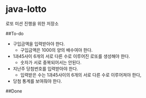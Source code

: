 # java-lotto
로또 미션 진행을 위한 저장소

##To-do
 - 구입금액을 입력받아야 한다.
    - 구입금액은 1000의 양의 배수여야 한다.
 - 1과45사이 6개의 서로 다른 수로 이루어진 로또를 생성해야 한다.
    - 숫자가 서로 중복되어서는 안된다.
 - 지난주 당첨번호를 입력받아야 한다.
    - 입력받은 수는 1과45사이의 6개의 서로 다른 수로 이루어져야 한다,
 - 당첨 통계를 보여줘야 한다.
 
##Done